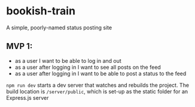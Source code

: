 # bookish-train
A simple, poorly-named status posting site

## MVP 1:
- as a user I want to be able to log in and out
- as a user after logging in I want to see all posts on the feed
- as a user after logging in I want to be able to post a status to the feed


`npm run dev` starts a dev server that watches and rebuilds the project. The build location is `/server/public`, which is set-up as the static folder for an Express.js server
